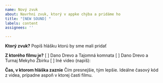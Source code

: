 ```yaml
---
name: Nový zvuk
about: Navrhni zvuk, ktorý v appke chýba a pridáme ho
title: "[NEW SOUND] "
labels: content
assignees: ''

---
```


**Ktorý zvuk?**
Popíš hlášku ktorú by sme mali pridať

**Z ktorého filmu je?**
[ ] Dano Drevo a Tajomná komnata
[ ] Dano Drevo a Turnaj Mekyho Žbirku
[ ] Iné video (napíš):

**Čas, v ktorom hláška zaznie**
Čím presnejšie, tým lepšie. Ideálne časový kód z videa, prípadne aspoň v ktorej časti filmu.

